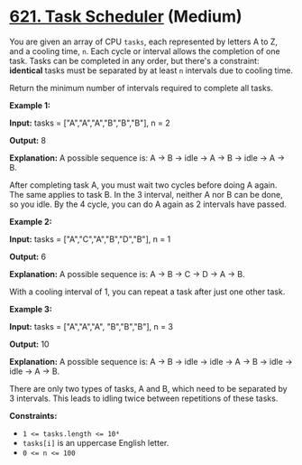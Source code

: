# [621. Task Scheduler][link] (Medium)

[link]: https://leetcode.com/problems/task-scheduler/

You are given an array of CPU `tasks`, each represented by letters A to Z, and a cooling time, `n`.
Each cycle or interval allows the completion of one task. Tasks can be completed in any order, but
there's a constraint: **identical** tasks must be separated by at least `n` intervals due to cooling
time.

Return the minimum number of intervals required to complete all tasks.

**Example 1:**

**Input:** tasks = \["A","A","A","B","B","B"\], n = 2

**Output:** 8

**Explanation:** A possible sequence is: A -> B -> idle -> A -> B -> idle -> A -> B.

After completing task A, you must wait two cycles before doing A again. The same applies to task B.
In the 3 interval, neither A nor B can be done, so you idle. By the 4 cycle, you can do A again as 2
intervals have passed.

**Example 2:**

**Input:** tasks = \["A","C","A","B","D","B"\], n = 1

**Output:** 6

**Explanation:** A possible sequence is: A -> B -> C -> D -> A -> B.

With a cooling interval of 1, you can repeat a task after just one other task.

**Example 3:**

**Input:** tasks = \["A","A","A", "B","B","B"\], n = 3

**Output:** 10

**Explanation:** A possible sequence is: A -> B -> idle -> idle -> A -> B -> idle -> idle -> A -> B.

There are only two types of tasks, A and B, which need to be separated by 3 intervals. This leads to
idling twice between repetitions of these tasks.

**Constraints:**

- `1 <= tasks.length <= 10⁴`
- `tasks[i]` is an uppercase English letter.
- `0 <= n <= 100`
